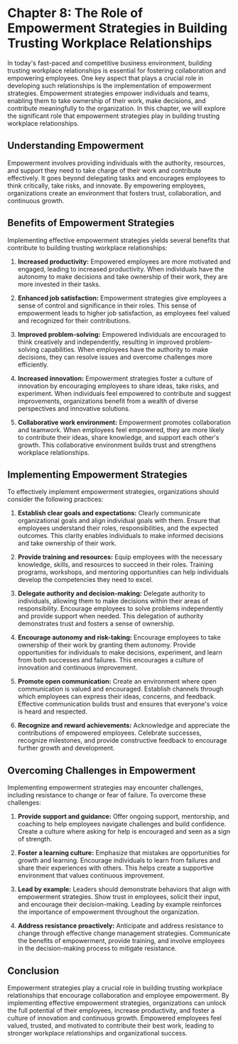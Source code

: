 Chapter 8: The Role of Empowerment Strategies in Building Trusting Workplace Relationships
==========================================================================================

In today's fast-paced and competitive business environment, building trusting workplace relationships is essential for fostering collaboration and empowering employees. One key aspect that plays a crucial role in developing such relationships is the implementation of empowerment strategies. Empowerment strategies empower individuals and teams, enabling them to take ownership of their work, make decisions, and contribute meaningfully to the organization. In this chapter, we will explore the significant role that empowerment strategies play in building trusting workplace relationships.

Understanding Empowerment
-------------------------

Empowerment involves providing individuals with the authority, resources, and support they need to take charge of their work and contribute effectively. It goes beyond delegating tasks and encourages employees to think critically, take risks, and innovate. By empowering employees, organizations create an environment that fosters trust, collaboration, and continuous growth.

Benefits of Empowerment Strategies
----------------------------------

Implementing effective empowerment strategies yields several benefits that contribute to building trusting workplace relationships:

1. **Increased productivity:** Empowered employees are more motivated and engaged, leading to increased productivity. When individuals have the autonomy to make decisions and take ownership of their work, they are more invested in their tasks.

2. **Enhanced job satisfaction:** Empowerment strategies give employees a sense of control and significance in their roles. This sense of empowerment leads to higher job satisfaction, as employees feel valued and recognized for their contributions.

3. **Improved problem-solving:** Empowered individuals are encouraged to think creatively and independently, resulting in improved problem-solving capabilities. When employees have the authority to make decisions, they can resolve issues and overcome challenges more efficiently.

4. **Increased innovation:** Empowerment strategies foster a culture of innovation by encouraging employees to share ideas, take risks, and experiment. When individuals feel empowered to contribute and suggest improvements, organizations benefit from a wealth of diverse perspectives and innovative solutions.

5. **Collaborative work environment:** Empowerment promotes collaboration and teamwork. When employees feel empowered, they are more likely to contribute their ideas, share knowledge, and support each other's growth. This collaborative environment builds trust and strengthens workplace relationships.

Implementing Empowerment Strategies
-----------------------------------

To effectively implement empowerment strategies, organizations should consider the following practices:

1. **Establish clear goals and expectations:** Clearly communicate organizational goals and align individual goals with them. Ensure that employees understand their roles, responsibilities, and the expected outcomes. This clarity enables individuals to make informed decisions and take ownership of their work.

2. **Provide training and resources:** Equip employees with the necessary knowledge, skills, and resources to succeed in their roles. Training programs, workshops, and mentoring opportunities can help individuals develop the competencies they need to excel.

3. **Delegate authority and decision-making:** Delegate authority to individuals, allowing them to make decisions within their areas of responsibility. Encourage employees to solve problems independently and provide support when needed. This delegation of authority demonstrates trust and fosters a sense of ownership.

4. **Encourage autonomy and risk-taking:** Encourage employees to take ownership of their work by granting them autonomy. Provide opportunities for individuals to make decisions, experiment, and learn from both successes and failures. This encourages a culture of innovation and continuous improvement.

5. **Promote open communication:** Create an environment where open communication is valued and encouraged. Establish channels through which employees can express their ideas, concerns, and feedback. Effective communication builds trust and ensures that everyone's voice is heard and respected.

6. **Recognize and reward achievements:** Acknowledge and appreciate the contributions of empowered employees. Celebrate successes, recognize milestones, and provide constructive feedback to encourage further growth and development.

Overcoming Challenges in Empowerment
------------------------------------

Implementing empowerment strategies may encounter challenges, including resistance to change or fear of failure. To overcome these challenges:

1. **Provide support and guidance:** Offer ongoing support, mentorship, and coaching to help employees navigate challenges and build confidence. Create a culture where asking for help is encouraged and seen as a sign of strength.

2. **Foster a learning culture:** Emphasize that mistakes are opportunities for growth and learning. Encourage individuals to learn from failures and share their experiences with others. This helps create a supportive environment that values continuous improvement.

3. **Lead by example:** Leaders should demonstrate behaviors that align with empowerment strategies. Show trust in employees, solicit their input, and encourage their decision-making. Leading by example reinforces the importance of empowerment throughout the organization.

4. **Address resistance proactively:** Anticipate and address resistance to change through effective change management strategies. Communicate the benefits of empowerment, provide training, and involve employees in the decision-making process to mitigate resistance.

Conclusion
----------

Empowerment strategies play a crucial role in building trusting workplace relationships that encourage collaboration and employee empowerment. By implementing effective empowerment strategies, organizations can unlock the full potential of their employees, increase productivity, and foster a culture of innovation and continuous growth. Empowered employees feel valued, trusted, and motivated to contribute their best work, leading to stronger workplace relationships and organizational success.
